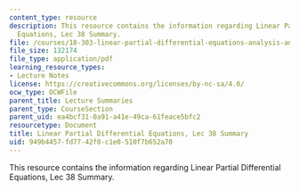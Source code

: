 ```yaml
---
content_type: resource
description: This resource contains the information regarding Linear Partial Differential
  Equations, Lec 38 Summary.
file: /courses/18-303-linear-partial-differential-equations-analysis-and-numerics-fall-2014/949b4457fd7742f0c1e0510f7b652a70_MIT18_303F14_Lecture38.pdf
file_size: 132174
file_type: application/pdf
learning_resource_types:
- Lecture Notes
license: https://creativecommons.org/licenses/by-nc-sa/4.0/
ocw_type: OCWFile
parent_title: Lecture Summaries
parent_type: CourseSection
parent_uid: ea4bcf31-0a91-a41e-49ca-61feace5bfc2
resourcetype: Document
title: Linear Partial Differential Equations, Lec 38 Summary
uid: 949b4457-fd77-42f0-c1e0-510f7b652a70
---
```

This resource contains the information regarding Linear Partial Differential Equations, Lec 38 Summary.